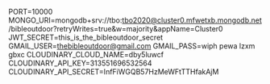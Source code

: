 PORT=10000
MONGO_URI=mongodb+srv://tbo:tbo2020@cluster0.mfwetxb.mongodb.net/bibleoutdoor?retryWrites=true&w=majority&appName=Cluster0
JWT_SECRET=this_is_the_bibleoutdoor_secret
GMAIL_USER=thebibleoutdoor@gmail.com
GMAIL_PASS=wiph pewa lzxm gbxc
CLOUDINARY_CLOUD_NAME=dby5luwcf
CLOUDINARY_API_KEY=313551696532564
CLOUDINARY_API_SECRET=InfFiWGQB57HzMeWFtTTHfakAjM